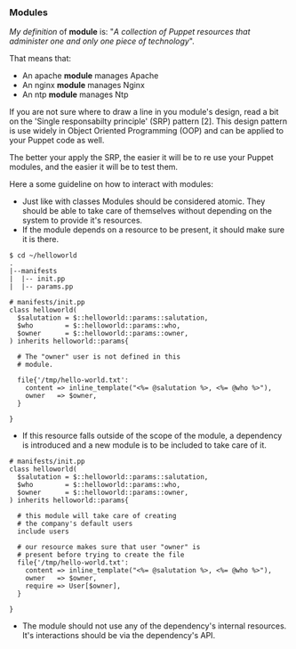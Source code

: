 

### Modules

*My definition* of **module** is: "*A collection of Puppet resources that administer one and only one piece of technology*".

That means that:
*  An apache **module** manages Apache
*  An nginx **module** manages Nginx
*  An ntp **module** manages Ntp

If you are not sure where to draw a line in you module's design, read a bit on the 'Single responsabilty principle' (SRP) pattern [2]. This design pattern is use widely in Object Oriented Programming (OOP) and can be applied to your Puppet code as well.

The better your apply the SRP, the easier it will be to re use your Puppet modules, and the easier it will be to test them.

Here a some guideline on how to interact with modules:

* Just like with classes Modules should be considered atomic. They should be able to take care of themselves without depending on the system to provide it's resources.
* If the module depends on a resource to be present, it should make sure it is there.

```puppet
$ cd ~/helloworld
.
|--manifests
|  |-- init.pp
|  |-- params.pp
```

```puppet
# manifests/init.pp
class helloworld(
  $salutation = $::helloworld::params::salutation,
  $who        = $::helloworld::params::who,
  $owner      = $::helloworld::params::owner,
) inherits helloworld::params{

  # The "owner" user is not defined in this
  # module. 

  file{'/tmp/hello-world.txt':
    content => inline_template("<%= @salutation %>, <%= @who %>"),
    owner   => $owner,
  }
  
}
```

* If this resource falls outside of the scope of the module, a dependency is introduced and a new module is to be included to take care of it.

```puppet
# manifests/init.pp
class helloworld(
  $salutation = $::helloworld::params::salutation,
  $who        = $::helloworld::params::who,
  $owner      = $::helloworld::params::owner,
) inherits helloworld::params{
  
  # this module will take care of creating
  # the company's default users
  include users
    
  # our resource makes sure that user "owner" is
  # present before trying to create the file
  file{'/tmp/hello-world.txt':
    content => inline_template("<%= @salutation %>, <%= @who %>"),
    owner   => $owner,
    require => User[$owner],
  }
  
}
```

* The module should not use any of the dependency's internal resources. It's interactions should be via the dependency's API.